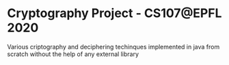 # Cryptography Project - CS107@EPFL 2020

Various criptography and deciphering techinques implemented in java from scratch without the help of any external library


